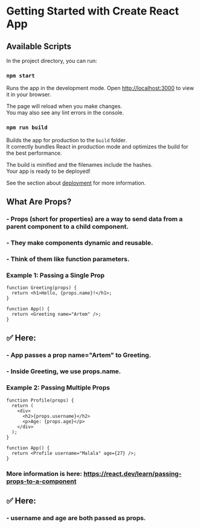 # Getting Started with Create React App

## Available Scripts

In the project directory, you can run:

### `npm start`

Runs the app in the development mode.
Open [http://localhost:3000](http://localhost:3000) to view it in your browser.

The page will reload when you make changes.\
You may also see any lint errors in the console.

### `npm run build`

Builds the app for production to the `build` folder.\
It correctly bundles React in production mode and optimizes the build for the best performance.

The build is minified and the filenames include the hashes.\
Your app is ready to be deployed!

See the section about [deployment](https://facebook.github.io/create-react-app/docs/deployment) for more information.

## What Are Props?
### - Props (short for properties) are a way to send data from a parent component to a child component.
### - They make components dynamic and reusable.
### - Think of them like function parameters.

### Example 1: Passing a Single Prop
```
function Greeting(props) {
  return <h1>Hello, {props.name}!</h1>;
}

function App() {
  return <Greeting name="Artem" />;
}
```

## ✅ Here:
### - App passes a prop name="Artem" to Greeting.
### - Inside Greeting, we use props.name.

### Example 2: Passing Multiple Props
```
function Profile(props) {
  return (
    <div>
      <h2>{props.username}</h2>
      <p>Age: {props.age}</p>
    </div>
  );
}

function App() {
  return <Profile username="Malala" age={27} />;
}
```
### More information is here: https://react.dev/learn/passing-props-to-a-component

## ✅ Here:
### - username and age are both passed as props.
